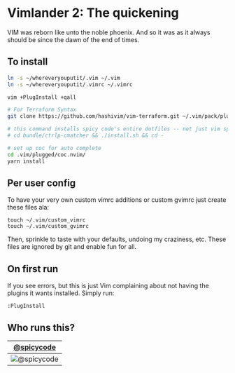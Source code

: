 # Vimlander 2: The quickening

VIM was reborn like unto the noble phoenix.  And so it was as it always should be since the dawn of the end of times.

## To install

```sh
ln -s ~/whereveryouputit/.vim ~/.vim
ln -s ~/whereveryouputit/.vimrc ~/.vimrc

vim +PlugInstall +qall

# For Terraform Syntax
git clone https://github.com/hashivim/vim-terraform.git ~/.vim/pack/plugins/start/vim-terraform

# this command installs spicy code's entire dotfiles -- not just vim specific configuration
# cd bundle/ctrlp-cmatcher && ./install.sh && cd - 

# set up coc for auto complete
cd .vim/plugged/coc.nvim/
yarn install
```

## Per user config

To have your very own custom vimrc additions or custom gvimrc just create these files ala:

    touch ~/.vim/custom_vimrc
    touch ~/.vim/custom_gvimrc

Then, sprinkle to taste with your defaults, undoing my craziness, etc.  These files are ignored by git and enable fun for all.

## On first run

If you see errors, but this is just Vim complaining about not having the plugins it wants installed.   Simply run:

    :PlugInstall

## Who runs this?

| [@spicycode](https://github.com/spicycode)  |
|---|
| ![@spicycode](https://avatars.githubusercontent.com/u/222?s=280) |
